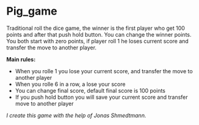 # Pig_game
Traditional roll the dice game, the winner is the first player who get 100 points and after that push hold button. You can change the winner points. You both start with zero points, if player roll 1 he loses current score and transfer the move to another player.


<strong>Main rules:</strong>

<ul>
  <li> When you rolle 1 you lose your current score, and transfer the move to another player</li>
  <li> When you rolle 6 in a row, a lose your score</li>
  <li> You can change final score, default final score is 100 points</li>
  <li> If you push hold button you will save your current score and transfer move to another player</li>
</ul>
  
  
  
  


<em>I create this game with the help of Jonas Shmedtmann.</em>






  
  
 
 


